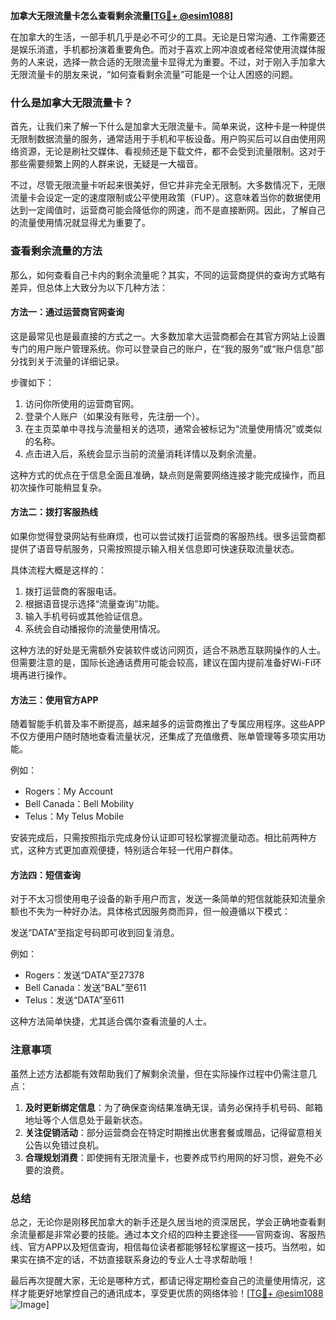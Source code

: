 **加拿大无限流量卡怎么查看剩余流量[[TG💪+ @esim1088](https://t.me/s/esim1088)]**

在加拿大的生活，一部手机几乎是必不可少的工具。无论是日常沟通、工作需要还是娱乐消遣，手机都扮演着重要角色。而对于喜欢上网冲浪或者经常使用流媒体服务的人来说，选择一款合适的无限流量卡显得尤为重要。不过，对于刚入手加拿大无限流量卡的朋友来说，“如何查看剩余流量”可能是一个让人困惑的问题。

### 什么是加拿大无限流量卡？

首先，让我们来了解一下什么是加拿大无限流量卡。简单来说，这种卡是一种提供无限制数据流量的服务，通常适用于手机和平板设备。用户购买后可以自由使用网络资源，无论是刷社交媒体、看视频还是下载文件，都不会受到流量限制。这对于那些需要频繁上网的人群来说，无疑是一大福音。

不过，尽管无限流量卡听起来很美好，但它并非完全无限制。大多数情况下，无限流量卡会设定一定的速度限制或公平使用政策（FUP）。这意味着当你的数据使用达到一定阈值时，运营商可能会降低你的网速，而不是直接断网。因此，了解自己的流量使用情况就显得尤为重要了。

### 查看剩余流量的方法

那么，如何查看自己卡内的剩余流量呢？其实，不同的运营商提供的查询方式略有差异，但总体上大致分为以下几种方法：

#### 方法一：通过运营商官网查询

这是最常见也是最直接的方式之一。大多数加拿大运营商都会在其官方网站上设置专门的用户账户管理系统。你可以登录自己的账户，在“我的服务”或“账户信息”部分找到关于流量的详细记录。

步骤如下：
1. 访问你所使用的运营商官网。
2. 登录个人账户（如果没有账号，先注册一个）。
3. 在主页菜单中寻找与流量相关的选项，通常会被标记为“流量使用情况”或类似的名称。
4. 点击进入后，系统会显示当前的流量消耗详情以及剩余流量。

这种方式的优点在于信息全面且准确，缺点则是需要网络连接才能完成操作，而且初次操作可能稍显复杂。

#### 方法二：拨打客服热线

如果你觉得登录网站有些麻烦，也可以尝试拨打运营商的客服热线。很多运营商都提供了语音导航服务，只需按照提示输入相关信息即可快速获取流量状态。

具体流程大概是这样的：
1. 拨打运营商的客服电话。
2. 根据语音提示选择“流量查询”功能。
3. 输入手机号码或其他验证信息。
4. 系统会自动播报你的流量使用情况。

这种方法的好处是无需额外安装软件或访问网页，适合不熟悉互联网操作的人士。但需要注意的是，国际长途通话费用可能会较高，建议在国内提前准备好Wi-Fi环境再进行操作。

#### 方法三：使用官方APP

随着智能手机普及率不断提高，越来越多的运营商推出了专属应用程序。这些APP不仅方便用户随时随地查看流量状况，还集成了充值缴费、账单管理等多项实用功能。

例如：
- Rogers：My Account
- Bell Canada：Bell Mobility
- Telus：My Telus Mobile

安装完成后，只需按照指示完成身份认证即可轻松掌握流量动态。相比前两种方式，这种方式更加直观便捷，特别适合年轻一代用户群体。

#### 方法四：短信查询

对于不太习惯使用电子设备的新手用户而言，发送一条简单的短信就能获知流量余额也不失为一种好办法。具体格式因服务商而异，但一般遵循以下模式：

发送“DATA”至指定号码即可收到回复消息。

例如：
- Rogers：发送“DATA”至27378
- Bell Canada：发送“BAL”至611
- Telus：发送“DATA”至611

这种方法简单快捷，尤其适合偶尔查看流量的人士。

### 注意事项

虽然上述方法都能有效帮助我们了解剩余流量，但在实际操作过程中仍需注意几点：

1. **及时更新绑定信息**：为了确保查询结果准确无误，请务必保持手机号码、邮箱地址等个人信息处于最新状态。
2. **关注促销活动**：部分运营商会在特定时期推出优惠套餐或赠品，记得留意相关公告以免错过良机。
3. **合理规划消费**：即使拥有无限流量卡，也要养成节约用网的好习惯，避免不必要的浪费。

### 总结

总之，无论你是刚移民加拿大的新手还是久居当地的资深居民，学会正确地查看剩余流量都是非常必要的技能。通过本文介绍的四种主要途径——官网查询、客服热线、官方APP以及短信查询，相信每位读者都能够轻松掌握这一技巧。当然啦，如果实在搞不定的话，不妨直接联系身边的专业人士寻求帮助哦！

最后再次提醒大家，无论是哪种方式，都请记得定期检查自己的流量使用情况，这样才能更好地掌控自己的通讯成本，享受更优质的网络体验！[[TG💪+ @esim1088](https://t.me/s/esim1088) ![Image](https://i.postimg.cc/4NQfJmqS/Snipaste-2025-05-13-00-14-12.png)]